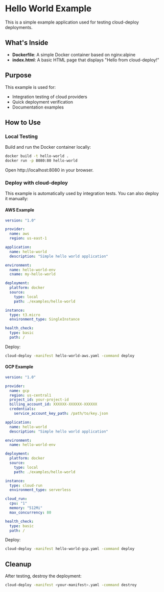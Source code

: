 # Hello World Example

This is a simple example application used for testing cloud-deploy deployments.

## What's Inside

- **Dockerfile**: A simple Docker container based on nginx:alpine
- **index.html**: A basic HTML page that displays "Hello from cloud-deploy!"

## Purpose

This example is used for:
- Integration testing of cloud providers
- Quick deployment verification
- Documentation examples

## How to Use

### Local Testing

Build and run the Docker container locally:

```bash
docker build -t hello-world .
docker run -p 8080:80 hello-world
```

Open http://localhost:8080 in your browser.

### Deploy with cloud-deploy

This example is automatically used by integration tests. You can also deploy it manually:

#### AWS Example

```yaml
version: "1.0"

provider:
  name: aws
  region: us-east-1

application:
  name: hello-world
  description: "Simple hello world application"

environment:
  name: hello-world-env
  cname: my-hello-world

deployment:
  platform: docker
  source:
    type: local
    path: ./examples/hello-world

instance:
  type: t3.micro
  environment_type: SingleInstance

health_check:
  type: basic
  path: /
```

Deploy:

```bash
cloud-deploy -manifest hello-world-aws.yaml -command deploy
```

#### GCP Example

```yaml
version: "1.0"

provider:
  name: gcp
  region: us-central1
  project_id: your-project-id
  billing_account_id: XXXXXX-XXXXXX-XXXXXX
  credentials:
    service_account_key_path: /path/to/key.json

application:
  name: hello-world
  description: "Simple hello world application"

environment:
  name: hello-world-env

deployment:
  platform: docker
  source:
    type: local
    path: ./examples/hello-world

instance:
  type: cloud-run
  environment_type: serverless

cloud_run:
  cpu: "1"
  memory: "512Mi"
  max_concurrency: 80

health_check:
  type: basic
  path: /
```

Deploy:

```bash
cloud-deploy -manifest hello-world-gcp.yaml -command deploy
```

## Cleanup

After testing, destroy the deployment:

```bash
cloud-deploy -manifest <your-manifest>.yaml -command destroy
```
